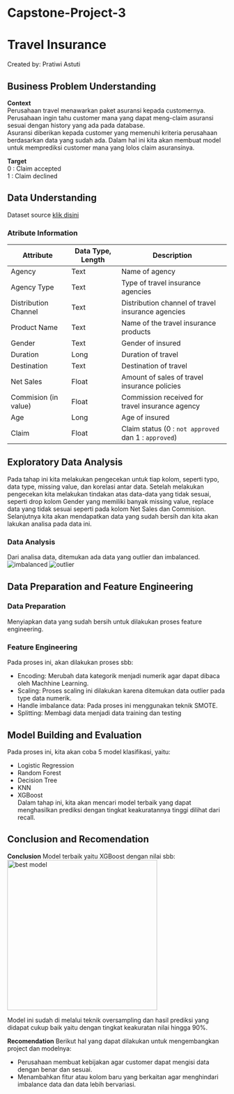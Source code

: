 # Capstone-Project-3
# Travel Insurance
Created by: Pratiwi Astuti

## Business Problem Understanding
**Context** <br>
Perusahaan travel menawarkan paket asuransi kepada customernya. Perusahaan ingin tahu customer mana yang dapat meng-claim asuransi sesuai dengan history yang ada pada database. <br>
Asuransi diberikan kepada customer yang memenuhi kriteria perusahaan berdasarkan data yang sudah ada. Dalam hal ini kita akan membuat model untuk memprediksi customer mana yang lolos claim asuransinya.

**Target** <br>
0 : Claim accepted <br>
1 : Claim declined

## Data Understanding
Dataset source [klik disini](https://www.kaggle.com/datasets/mhdzahier/travel-insurance) 
### Atribute Information
| Attribute | Data Type, Length | Description |
| --- | --- | --- |
| Agency | Text | Name of agency |
| Agency Type | Text | Type of travel insurance agencies |
| Distribution Channel | Text | Distribution channel of travel insurance agencies |
| Product Name | Text | Name of the travel insurance products |
| Gender | Text | Gender of insured |
| Duration | Long | Duration of travel |
| Destination | Text | Destination of travel |
| Net Sales | Float | Amount of sales of travel insurance policies |
| Commision (in value) | Float | Commission received for travel insurance agency |
| Age | Long | Age of insured |
| Claim | Float | Claim status (0 : `not approved` dan 1 : `approved`) |

## Exploratory Data Analysis
Pada tahap ini kita melakukan pengecekan untuk tiap kolom, seperti typo, data type, missing value, dan korelasi antar data. Setelah melakukan pengecekan kita melakukan tindakan atas data-data yang tidak sesuai, seperti drop kolom Gender yang memiliki banyak missing value, replace data yang tidak sesuai seperti pada kolom Net Sales dan Commision.<br>
Selanjutnya kita akan mendapatkan data yang sudah bersih dan kita akan lakukan analisa pada data ini.
### Data Analysis
Dari analisa data, ditemukan ada data yang outlier dan imbalanced.
![imbalanced](https://user-images.githubusercontent.com/107948562/188425588-a341a96a-b71e-4d9c-8238-0434a28ee37c.png)
![outlier](https://user-images.githubusercontent.com/107948562/188425622-64b783f3-d448-4482-a067-ed5bdd3bc5b1.png)

## Data Preparation and Feature Engineering
### Data Preparation
Menyiapkan data yang sudah bersih untuk dilakukan proses feature engineering.
### Feature Engineering
Pada proses ini, akan dilakukan proses sbb:
- Encoding: Merubah data kategorik menjadi numerik agar dapat dibaca oleh Machhine Learning.
- Scaling: Proses scaling ini dilakukan karena ditemukan data outlier pada type data numerik.
- Handle imbalance data: Pada proses ini menggunakan teknik SMOTE.
- Splitting: Membagi data menjadi data training dan testing

## Model Building and Evaluation
Pada proses ini, kita akan coba 5 model klasifikasi, yaitu:
- Logistic Regression
- Random Forest
- Decision Tree
- KNN
- XGBoost<br>
Dalam tahap ini, kita akan mencari model terbaik yang dapat menghasilkan prediksi dengan tingkat keakuratannya tinggi dilihat dari recall.

## Conclusion and Recomendation
**Conclusion**
Model terbaik yaitu XGBoost dengan nilai sbb:<br>
<img width="344" alt="best model" src="https://user-images.githubusercontent.com/107948562/188428937-69deae21-b84a-4af5-a242-8a57d38aea61.png"> <br>

Model ini sudah di melalui teknik oversampling dan hasil prediksi yang didapat cukup baik yaitu dengan tingkat keakuratan nilai hingga 90%.

**Recomendation**
Berikut hal yang dapat dilakukan untuk mengembangkan project dan modelnya:
- Perusahaan membuat kebijakan agar customer dapat mengisi data dengan benar dan sesuai.
- Menambahkan fitur atau kolom baru yang berkaitan agar menghindari imbalance data dan data lebih bervariasi.




